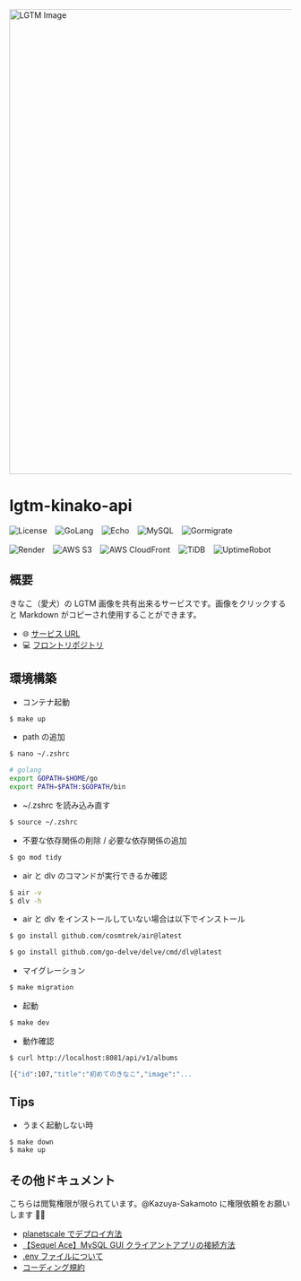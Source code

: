 <img src="https://d18g0hf2wnz3gs.cloudfront.net/20240413001121.JPG" alt="LGTM Image" width="830">

# lgtm-kinako-api

<div style="display: flex; gap: 15px; flex-wrap: wrap; align-items: center;">
  <img src="https://img.shields.io/badge/License-MIT-blue" alt="License">
  <img src="https://img.shields.io/badge/GoLang-1.20.7-blue?logo=go&logoColor=white" alt="GoLang">
  <img src="https://img.shields.io/badge/Echo-v4.11.1-green?logo=go&logoColor=white" alt="Echo">
  <img src="https://img.shields.io/badge/MySQL-v8.0-orange?logo=mysql&logoColor=white" alt="MySQL">
  <img src="https://img.shields.io/badge/Gormigrate-v2.1.1-yellow?logo=github&logoColor=white" alt="Gormigrate">
</div>

<br/>

<div style="display: flex; gap: 15px; flex-wrap: wrap; align-items: center;">
  <img src="https://img.shields.io/badge/API-Render-46E3B7?logo=render&logoColor=white" alt="Render">
  <img src="https://img.shields.io/badge/Storage-AWS%20S3-orange?logo=amazonaws&logoColor=white" alt="AWS S3">
  <img src="https://img.shields.io/badge/CDN-AWS%20CloudFront-FF9900?logo=amazonaws&logoColor=white" alt="AWS CloudFront">
  <img src="https://img.shields.io/badge/DB-TiDB-blue?logo=tidb&logoColor=white" alt="TiDB">
  <img src="https://img.shields.io/badge/Watch-UptimeRobot-2ECC71?logo=uptimerobot&logoColor=white" alt="UptimeRobot">
</div>

## 概要

きなこ（愛犬）の LGTM 画像を共有出来るサービスです。画像をクリックすると Markdown がコピーされ使用することができます。

- 🌐 [サービス URL](https://lgtm-kinako.com/)  
- 💻 [フロントリポジトリ](https://github.com/Kazuya-Sakamoto/lgtm-kinako)  

## 環境構築

- コンテナ起動

```bash
$ make up
```

- path の追加

```bash
$ nano ~/.zshrc
```

```bash
# golang
export GOPATH=$HOME/go
export PATH=$PATH:$GOPATH/bin
```

- ~/.zshrc を読み込み直す

```bash
$ source ~/.zshrc
```

- 不要な依存関係の削除 / 必要な依存関係の追加

```bash
$ go mod tidy
```

- air と dlv のコマンドが実行できるか確認

```bash
$ air -v
$ dlv -h
```

- air と dlv をインストールしていない場合は以下でインストール

```bash
$ go install github.com/cosmtrek/air@latest
```

```bash
$ go install github.com/go-delve/delve/cmd/dlv@latest
```

- マイグレーション

```bash
$ make migration
```

- 起動

```bash
$ make dev
```

- 動作確認

```bash
$ curl http://localhost:8081/api/v1/albums

[{"id":107,"title":"初めてのきなこ","image":"...
```

## Tips

- うまく起動しない時

```bash
$ make down
$ make up
```

## その他ドキュメント

こちらは閲覧権限が限られています。@Kazuya-Sakamoto に権限依頼をお願いします 🙇‍♂️

- [planetscale でデプロイ方法](https://www.notion.so/planetscale-c49789ce45c741f495a5861312592a21)
- [【Sequel Ace】MySQL GUI クライアントアプリの接続方法](https://www.notion.so/Sequel-Ace-MySQL-GUI-b5f8159e78f043a1beec7d083116da44)
- [.env ファイルについて](https://www.notion.so/env-ad6e94f9e5ef4247ab9e5295bfb00c13)
- [コーディング規約](docs/CODING_GUIDELINES.md)

